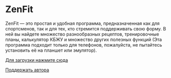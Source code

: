 # ZenFit
ZenFit — это простая и удобная программа, предназначенная как для спортсменов, так и для тех, кто стремится поддерживать свою форму. В ней вы найдете множество разнообразных рецептов, тренировочные планы, калькулятор КБЖУ и множество других полезных функций (Эта программа подходит только для телефонов, пожалуйста, не пытайтесь установить её на планшет или эмулятор).

[Для загрузки нажмите сюда](https://github.com/nik-company/ZenFit/releases)

[Поддержать автора](https://www.donationalerts.com/r/sutyagin_nikita)
